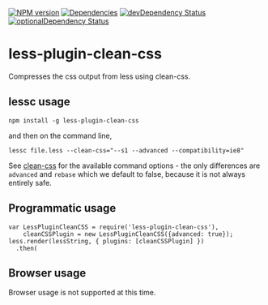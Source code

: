 [![NPM version](https://badge.fury.io/js/less-plugin-clean-css.svg)](http://badge.fury.io/js/less-plugin-clean-css) [![Dependencies](https://david-dm.org/less/less-plugin-clean-css.svg)](https://david-dm.org/less/less-plugin-clean-css) [![devDependency Status](https://david-dm.org/less/less-plugin-clean-css/dev-status.svg)](https://david-dm.org/less/less-plugin-clean-css#info=devDependencies) [![optionalDependency Status](https://david-dm.org/less/less-plugin-clean-css/optional-status.svg)](https://david-dm.org/less/less-plugin-clean-css#info=optionalDependencies)

less-plugin-clean-css
=====================

Compresses the css output from less using clean-css.

## lessc usage

```
npm install -g less-plugin-clean-css
```

and then on the command line,

```
lessc file.less --clean-css="--s1 --advanced --compatibility=ie8"
```

See [clean-css](https://github.com/jakubpawlowicz/clean-css) for the available command options - the only differences are `advanced` and `rebase` which we default to false, because it is not always entirely safe.

## Programmatic usage

```
var LessPluginCleanCSS = require('less-plugin-clean-css'),
    cleanCSSPlugin = new LessPluginCleanCSS({advanced: true});
less.render(lessString, { plugins: [cleanCSSPlugin] })
  .then(
```

## Browser usage

Browser usage is not supported at this time.

